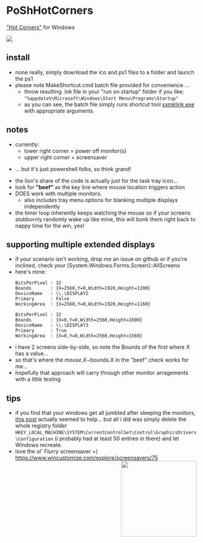 # PoShHotCorners
["Hot Corners"](https://en.wikipedia.org/wiki/Screen_hotspot) for Windows 

![](https://cloud.githubusercontent.com/assets/6301228/20070283/ab4e62e2-a4d4-11e6-84ab-70abd4ff34b9.png)

## install
* none really, simply download the ico and ps1 files to a folder and launch the ps1 
* please note MakeShortcut.cmd batch file provided for convenience ... 
  * throw resulting .lnk file in your "run on startup" folder if you like: ```"%appdata%\Microsoft\Windows\Start Menu\Programs\Startup"```
  * as you can see, the batch file simply runs shortcut tool [xxmklink.exe](http://www.xxcopy.com/xxcopy38.htm) with appropriate arguments

## notes
* currently:
  * lower right corner = power off monitor(s)
  * upper right corner = screensaver
- ... but it's just powershell folks, so think grand!
* the lion's share of the code is actually just for the task tray icon...
* look for **"beef"** as the key line where mouse location triggers action
* DOES work with multiple monitors.
  * also includes tray menu options for blanking multiple displays independently
* the timer loop inherently keeps watching the mouse so if your screens stubbornly randomly wake up like mine, this will bonk them right back to nappy time for the win, yes!

## supporting multiple extended displays
* if your scenario isn't working, drop me an issue on github or if you're inclined, check your [System.Windows.Forms.Screen]::AllScreens
* here's mine:
  ```
  BitsPerPixel : 32
  Bounds       : {X=2560,Y=0,Width=1920,Height=1200}
  DeviceName   : \\.\DISPLAY2
  Primary      : False
  WorkingArea  : {X=2560,Y=0,Width=1920,Height=1160}

  BitsPerPixel : 32
  Bounds       : {X=0,Y=0,Width=2560,Height=1600}
  DeviceName   : \\.\DISPLAY3
  Primary      : True
  WorkingArea  : {X=0,Y=0,Width=2560,Height=1560}
  ```
* i have 2 screens side-by-side, so note the Bounds of the first where X has a value...
* so that's where the $mouse.X-$bounds.X in the "beef" check works for me...
* hopefully that approach will carry through other monitor arragements with a little testing

## tips
* if you find that your windows get all jumbled after sleeping the monitors, [this post](http://superuser.com/questions/453446/how-can-i-stop-windows-re-positioning-after-waking-from-sleep) actually seemed to help... but all i did was simply delete the whole registry folder `HKEY_LOCAL_MACHINE\SYSTEM\CurrentControlSet\Control\GraphicsDrivers\Configuration` (i probably had at least 50 entries in there) and let Windows recreate.
* love the ol' *Flurry* screensaver =) https://www.wincustomize.com/explore/screensavers/75
  <img width="200" style="float: right" src="https://user-images.githubusercontent.com/6301228/74005888-01295d00-492f-11ea-8cf9-24abeffe9c07.png">
